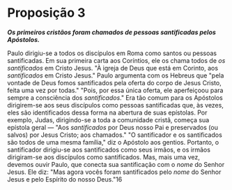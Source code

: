 # Proposição 3

***Os primeiros cristãos foram chamados de pessoas santificadas pelos Apóstolos.***

Paulo dirigiu-se a todos os discípulos em Roma como santos ou pessoas santificadas. Em sua primeira carta aos Coríntios, ele os chama todos de *os santificados* em Cristo Jesus. "À igreja de Deus que está em Corinto, aos *santificados* em Cristo Jesus." Paulo argumenta com os Hebreus que "pela vontade de Deus fomos santificados pela oferta do corpo de Jesus Cristo, feita uma vez por todas." "Pois, por essa única oferta, ele aperfeiçoou para sempre a consciência dos *santificados*." Era tão comum para os Apóstolos dirigirem-se aos seus discípulos como pessoas santificadas que, às vezes, eles são identificados dessa forma na abertura de suas epístolas. Por exemplo, Judas, dirigindo-se a toda a comunidade cristã, começa sua epístola geral — "Aos *santificados* por Deus nosso Pai e preservados (ou salvos) por Jesus Cristo; aos chamados." "O santificador e os santificados são todos de uma mesma família," diz o Apóstolo aos gentios. Portanto, o santificador dirigiu-se aos santificados como seus irmãos, e os irmãos dirigiram-se aos discípulos como santificados. Mas, mais uma vez, devemos ouvir Paulo, que conecta sua santificação com o *nome* do Senhor Jesus. Ele diz: "Mas agora vocês foram santificados pelo *nome* do Senhor Jesus e pelo Espírito do nosso Deus."16
